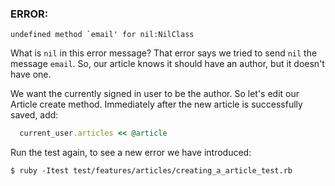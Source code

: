 ### ERROR:

    undefined method `email' for nil:NilClass

  What is `nil` in this error message? That error says we tried to send `nil` the message `email`.  So, our article knows it should have an author, but it doesn't have one.

 We want the currently signed in user to be the author.  So let's edit our Article create method. Immediately after the new article is successfully saved, add:
```ruby
  current_user.articles << @article
```

Run the test again, to see a new error we have introduced:

    $ ruby -Itest test/features/articles/creating_a_article_test.rb
